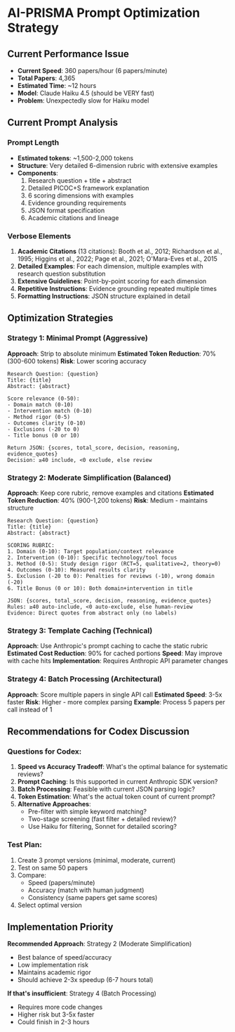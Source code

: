 # AI-PRISMA Prompt Optimization Strategy

## Current Performance Issue

- **Current Speed**: 360 papers/hour (6 papers/minute)
- **Total Papers**: 4,365
- **Estimated Time**: ~12 hours
- **Model**: Claude Haiku 4.5 (should be VERY fast)
- **Problem**: Unexpectedly slow for Haiku model

## Current Prompt Analysis

### Prompt Length
- **Estimated tokens**: ~1,500-2,000 tokens
- **Structure**: Very detailed 6-dimension rubric with extensive examples
- **Components**:
  1. Research question + title + abstract
  2. Detailed PICOC+S framework explanation
  3. 6 scoring dimensions with examples
  4. Evidence grounding requirements
  5. JSON format specification
  6. Academic citations and lineage

### Verbose Elements
1. **Academic Citations** (13 citations): Booth et al., 2012; Richardson et al., 1995; Higgins et al., 2022; Page et al., 2021; O'Mara-Eves et al., 2015
2. **Detailed Examples**: For each dimension, multiple examples with research question substitution
3. **Extensive Guidelines**: Point-by-point scoring for each dimension
4. **Repetitive Instructions**: Evidence grounding repeated multiple times
5. **Formatting Instructions**: JSON structure explained in detail

## Optimization Strategies

### Strategy 1: Minimal Prompt (Aggressive)
**Approach**: Strip to absolute minimum
**Estimated Token Reduction**: 70% (300-600 tokens)
**Risk**: Lower scoring accuracy

```
Research Question: {question}
Title: {title}
Abstract: {abstract}

Score relevance (0-50):
- Domain match (0-10)
- Intervention match (0-10)
- Method rigor (0-5)
- Outcomes clarity (0-10)
- Exclusions (-20 to 0)
- Title bonus (0 or 10)

Return JSON: {scores, total_score, decision, reasoning, evidence_quotes}
Decision: ≥40 include, <0 exclude, else review
```

### Strategy 2: Moderate Simplification (Balanced)
**Approach**: Keep core rubric, remove examples and citations
**Estimated Token Reduction**: 40% (900-1,200 tokens)
**Risk**: Medium - maintains structure

```
Research Question: {question}
Title: {title}
Abstract: {abstract}

SCORING RUBRIC:
1. Domain (0-10): Target population/context relevance
2. Intervention (0-10): Specific technology/tool focus
3. Method (0-5): Study design rigor (RCT=5, qualitative=2, theory=0)
4. Outcomes (0-10): Measured results clarity
5. Exclusion (-20 to 0): Penalties for reviews (-10), wrong domain (-20)
6. Title Bonus (0 or 10): Both domain+intervention in title

JSON: {scores, total_score, decision, reasoning, evidence_quotes}
Rules: ≥40 auto-include, <0 auto-exclude, else human-review
Evidence: Direct quotes from abstract only (no labels)
```

### Strategy 3: Template Caching (Technical)
**Approach**: Use Anthropic's prompt caching to cache the static rubric
**Estimated Cost Reduction**: 90% for cached portions
**Speed**: May improve with cache hits
**Implementation**: Requires Anthropic API parameter changes

### Strategy 4: Batch Processing (Architectural)
**Approach**: Score multiple papers in single API call
**Estimated Speed**: 3-5x faster
**Risk**: Higher - more complex parsing
**Example**: Process 5 papers per call instead of 1

## Recommendations for Codex Discussion

### Questions for Codex:
1. **Speed vs Accuracy Tradeoff**: What's the optimal balance for systematic reviews?
2. **Prompt Caching**: Is this supported in current Anthropic SDK version?
3. **Batch Processing**: Feasible with current JSON parsing logic?
4. **Token Estimation**: What's the actual token count of current prompt?
5. **Alternative Approaches**:
   - Pre-filter with simple keyword matching?
   - Two-stage screening (fast filter + detailed review)?
   - Use Haiku for filtering, Sonnet for detailed scoring?

### Test Plan:
1. Create 3 prompt versions (minimal, moderate, current)
2. Test on same 50 papers
3. Compare:
   - Speed (papers/minute)
   - Accuracy (match with human judgment)
   - Consistency (same papers get same scores)
4. Select optimal version

## Implementation Priority

**Recommended Approach**: Strategy 2 (Moderate Simplification)
- Best balance of speed/accuracy
- Low implementation risk
- Maintains academic rigor
- Should achieve 2-3x speedup (6-7 hours total)

**If that's insufficient**: Strategy 4 (Batch Processing)
- Requires more code changes
- Higher risk but 3-5x faster
- Could finish in 2-3 hours
